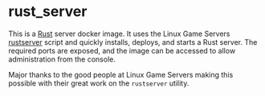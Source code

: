 # rust_server

This is a [Rust](https://playrust.com) server docker image. It uses the Linux Game Servers [rustserver]() script and quickly installs, deploys, and starts a Rust server. The required ports are exposed, and the image can be accessed to allow administration from the console. 

Major thanks to the good people at Linux Game Servers making this possible with their great work on the `rustserver` utility. 
